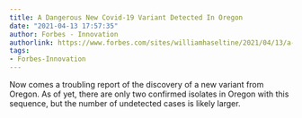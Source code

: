 ```yaml
---
title: A Dangerous New Covid-19 Variant Detected In Oregon
date: "2021-04-13 17:57:35"
author: Forbes - Innovation
authorlink: https://www.forbes.com/sites/williamhaseltine/2021/04/13/a-dangerous-new-covid-19-variant-detected-in-oregon/
tags:
- Forbes-Innovation
---
```

Now comes a troubling report of the discovery of a new variant from Oregon. As of yet, there are only two confirmed isolates in Oregon with this sequence, but the number of undetected cases is likely larger.